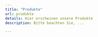 ```yaml
---
title: "Produkte"
url: produkte
details: Hier erscheinen unsere Produkte
description: Bitte beachten Sie, ...

---
```



